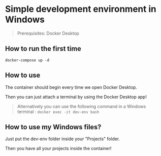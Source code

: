 # Simple development environment in Windows
> Prerequisites: Docker Desktop

## How to run the first time
```
docker-compose up -d
```

## How to use
The container should begin every time we open Docker Desktop.

Then you can just attach a terminal by using the Docker Desktop app!

> Alternatively you can use the following command in a Windows terminal : `docker exec -it dev-env bash`

## How to use my Windows files?
Just put the dev-env folder inside your "Projects" folder.

Then you have all your projects inside the container!
